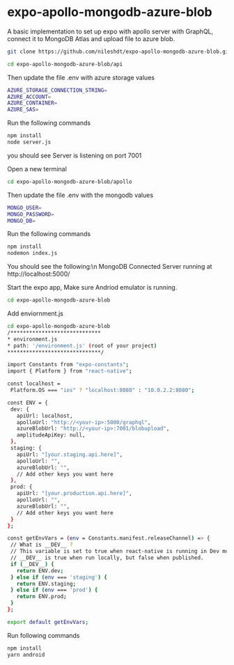 ﻿# expo-apollo-mongodb-azure-blob
A basic implementation to set up expo with apollo server with GraphQL, connect it to MongoDB Atlas and upload file to azure blob.


```sh
git clone https://github.com/nileshdt/expo-apollo-mongodb-azure-blob.git

cd expo-apollo-mongodb-azure-blob/api
```
Then update the file .env with azure storage values
```sh
AZURE_STORAGE_CONNECTION_STRING=
AZURE_ACCOUNT=
AZURE_CONTAINER=
AZURE_SAS=
``` 
Run the following commands

```sh
npm install 
node server.js
```              
you should see Server is listening on port 7001

Open a new terminal 
```sh
cd expo-apollo-mongodb-azure-blob/apollo
```
Then update the file .env with the mongodb values
```sh
MONGO_USER=
MONGO_PASSWORD=
MONGO_DB=
``` 
Run the following commands

```sh
npm install
nodemon index.js
```
You should see the following:\n
MongoDB Connected
Server running at http://localhost:5000/


Start the expo app, Make sure Andriod emulator is running.
```sh
cd expo-apollo-mongodb-azure-blob
```
Add enviornment.js
```sh
cd expo-apollo-mongodb-azure-blob
/*****************************
* environment.js
* path: '/environment.js' (root of your project)
******************************/

import Constants from "expo-constants";
import { Platform } from "react-native";

const localhost =
 Platform.OS === "ios" ? "localhost:8080" : "10.0.2.2:8080";

const ENV = {
 dev: {
   apiUrl: localhost,
   apolloUrl: "http://<your-ip>:5000/graphql",
   azureBlobUrl: "http://<your-ip>:7001/blobupload",
   amplitudeApiKey: null,
 },
 staging: {
   apiUrl: "[your.staging.api.here]",
   apolloUrl: "",
   azureBlobUrl: "",
   // Add other keys you want here
 },
 prod: {
   apiUrl: "[your.production.api.here]",
   apolloUrl: "",
   azureBlobUrl: "",
   // Add other keys you want here
 }
};

const getEnvVars = (env = Constants.manifest.releaseChannel) => {
 // What is __DEV__ ?
 // This variable is set to true when react-native is running in Dev mode.
 // __DEV__ is true when run locally, but false when published.
 if (__DEV__) {
   return ENV.dev;
 } else if (env === 'staging') {
   return ENV.staging;
 } else if (env === 'prod') {
   return ENV.prod;
 }
};

export default getEnvVars;
```
Run following commands
```sh
npm install
yarn android
```

